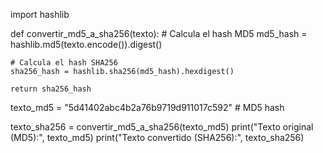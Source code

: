


import hashlib

def convertir_md5_a_sha256(texto):
    # Calcula el hash MD5
    md5_hash = hashlib.md5(texto.encode()).digest()

    # Calcula el hash SHA256
    sha256_hash = hashlib.sha256(md5_hash).hexdigest()

    return sha256_hash

texto_md5 = "5d41402abc4b2a76b9719d911017c592" # MD5 hash

texto_sha256 = convertir_md5_a_sha256(texto_md5)
print("Texto original (MD5):", texto_md5)
print("Texto convertido (SHA256):", texto_sha256)
